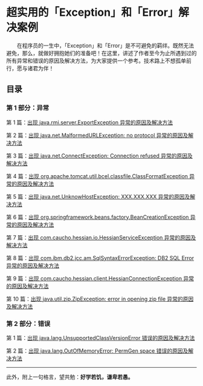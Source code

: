 # 超实用的「Exception」和「Error」解决案例

　　在程序员的一生中，「Exception」和「Error」是不可避免的羁绊。既然无法避免，那么，就做好拥抱她们的准备吧！在这里，讲述了作者至今为止所遇到过的所有异常和错误的原因及解决方法，为大家提供一个参考。技术路上不想孤单前行，愿与诸君为伴！
  

## 目录 

### 第 1 部分：异常



第 1 篇：[出现 java.rmi.server.ExportException 异常的原因及解决方法](https://github.com/guobinhit/SolutionCase-Exception-and-Error/blob/master/solution-cases/export-exception.md)

第 2 篇：[出现 java.net.MalformedURLException: no protocol 异常的原因及解决方法](https://github.com/guobinhit/SolutionCase-Exception-and-Error/blob/master/solution-cases/malformed-url-exception.md)

第 3 篇：[出现 java.net.ConnectException: Connection refused 异常的原因及解决方法](https://github.com/guobinhit/SolutionCase-Exception-and-Error/blob/master/solution-cases/connect-exception.md)

第 4 篇：[出现 org.apache.tomcat.util.bcel.classfile.ClassFormatException 异常的原因及解决方法](https://github.com/guobinhit/SolutionCase-Exception-and-Error/blob/master/solution-cases/class-format-exception.md)

第 5 篇：[出现 java.net.UnknowHostException: XXX.XXX.XXX 异常的原因及解决方法](https://github.com/guobinhit/SolutionCase-Exception-and-Error/blob/master/solution-cases/unknow-host-exception.md)

第 6 篇：[出现 org.springframework.beans.factory.BeanCreationException 异常的原因及解决方法](https://github.com/guobinhit/SolutionCase-Exception-and-Error/blob/master/solution-cases/bean-creation-exception.md)

第 7 篇：[出现 com.caucho.hessian.io.HessianServiceException 异常的原因及解决方法](https://github.com/guobinhit/SolutionCase-Exception-and-Error/blob/master/solution-cases/hessian-service-exception.md)

第 8 篇：[出现 com.ibm.db2.jcc.am.SqlSyntaxErrorException: DB2 SQL Error 异常的原因及解决方法](https://github.com/guobinhit/SolutionCase-Exception-and-Error/blob/master/solution-cases/sql-syntax-error-exception.md)

第 9 篇：[出现 com.caucho.hessian.client.HessianConnectionException 异常的原因及解决方法](https://github.com/guobinhit/SolutionCase-Exception-and-Error/blob/master/solution-cases/hessian-connection-exception.md)

第 10 篇：[出现 java.util.zip.ZipException: error in opening zip file 异常的原因及解决方法](https://github.com/guobinhit/SolutionCase-Exception-and-Error/blob/master/solution-cases/zip-exception.md)


### 第 2 部分：错误

第 1 篇：[出现 java.lang.UnsupportedClassVersionError 错误的原因及解决方法](https://github.com/guobinhit/SolutionCase-Exception-and-Error/blob/master/solution-cases/class-version-error.md)

第 2 篇：[出现 java.lang.OutOfMemoryError: PermGen space 错误的原因及解决方法](https://github.com/guobinhit/SolutionCase-Exception-and-Error/blob/master/solution-cases/out-of-memory-error.md)













----------

此外，附上一句格言，望共勉：**好学若饥，谦卑若愚。**






